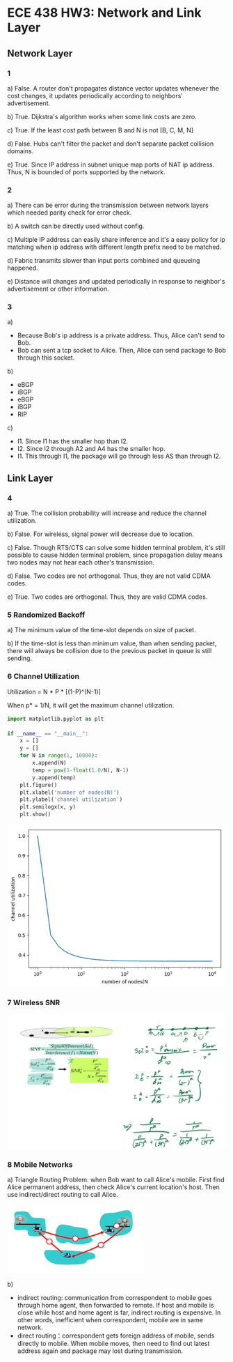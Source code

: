 # ECE 438 HW3: Network and Link Layer

## Network Layer

### 1 

a) False. A router don't propagates distance vector updates whenever the cost changes, it updates periodically according to neighbors' advertisement.

b) True. Dijkstra's algorithm works when some link costs are zero.

c) True. If the least cost path between B and N is not [B, C, M, N]

d) False. Hubs can't filter the packet and don't separate packet collision domains.

e) True.  Since IP address in subnet unique map ports of NAT ip address. Thus, N is bounded of ports supported by the network.




### 2

a)  There can be error during the transmission between network layers which needed parity check for error check.

b) A switch can be directly used without config.

c) Multiple IP address can easily share inference and it's a easy policy for ip matching when ip address with different length prefix need to be matched.

d) Fabric transmits slower than input ports combined and queueing happened. 

e) Distance will changes and updated periodically in response to neighbor's advertisement or other information.



### 3

a) 

- Because Bob's ip address is a private address. Thus, Alice can't send to Bob.
- Bob can sent a tcp socket to Alice. Then, Alice can send package to Bob through this socket.

b) 

 -  eBGP
 -  iBGP
 -  eBGP
 -  iBGP
 -  RIP

c) 

- I1. Since I1 has the smaller hop than I2.
- I2. Since I2 through A2 and A4 has the smaller hop.
- I1. This through I1, the package will go through less AS than through I2.



## Link Layer

### 4

a) True. The collision probability will increase and reduce the channel utilization.

b) False. For wireless, signal power will decrease due to location.

c) False. Though RTS/CTS can solve some hidden terminal problem, it's still possible to cause hidden terminal problem, since propagation delay means two nodes may not hear each other's transmission.

d) False. Two codes are not orthogonal. Thus, they are not valid CDMA codes.

e) True. Two codes are orthogonal. Thus, they are valid CDMA codes.



### 5 Randomized Backoff

a) The minimum value of the time-slot depends on size of packet.

b) If the time-slot is less than minimum value, than when sending packet, there will always be collision due to the previous packet in queue is still sending. 



### 6 Channel Utilization

Utilization = N * P * [(1-P)^(N-1)]

When p* = 1/N, it will get the maximum channel utilization.

```python
import matplotlib.pyplot as plt

if __name__ == "__main__":
    x = []
    y = []
    for N in range(1, 10000):
        x.append(N)
        temp = pow(1-float(1.0/N), N-1)
        y.append(temp)
    plt.figure()
    plt.xlabel('number of nodes(N)')
    plt.ylabel('channel utilization')
    plt.semilogx(x, y)
    plt.show()
```

![1544754821633](report.assets/1544754821633.png)



### 7 Wireless SNR

![1544755153384](report.assets/1544755153384.png)



### 8 Mobile Networks

a) Triangle Routing Problem: when Bob want to call Alice's mobile. First find Alice permanent address, then check Alice's current location's host. Then use indirect/direct routing to call Alice.

![1544755189279](report.assets/1544755189279.png)

b)

- indirect routing: communication from correspondent to mobile goes through home agent, then forwarded to remote. If host and mobile is close while host and home agent is far, indirect routing is expensive. In other words, inefficient when correspondent, mobile are in same network.
- direct routing：correspondent gets foreign address of mobile, sends directly to mobile. When mobile moves, then need to find out latest address again and package may lost during transmission. 



